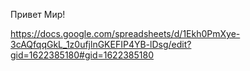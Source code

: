 ﻿Привет Мир!


https://docs.google.com/spreadsheets/d/1Ekh0PmXye-3cAQfqqGkL_1z0ufjlnGKEFIP4YB-lDsg/edit?gid=1622385180#gid=1622385180